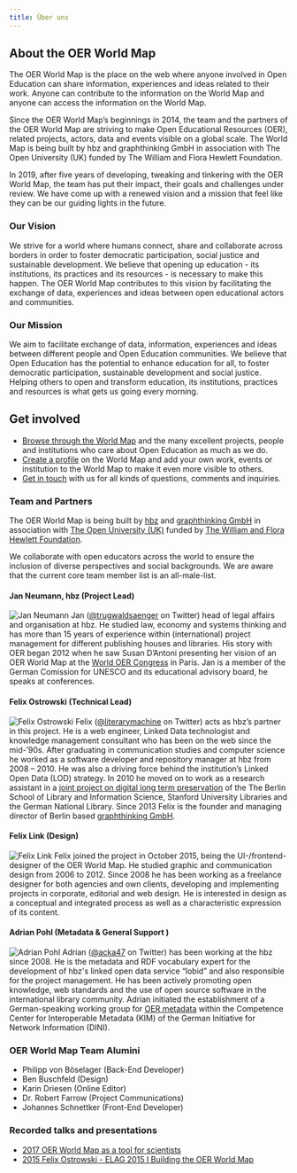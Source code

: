 ```yaml
---
title: Über uns
---
```


## About the OER World Map

The OER World Map is the place on the web where anyone involved in Open Education can share information, experiences and ideas related to their work. Anyone can contribute to the information on the World Map and anyone can access the information on the World Map.

<!-- ![2015 Felix Ostrowski - ELAG 2015 I Building the OER World Map](https://i.imgur.com/fQWKJMm.png)
[2015 Felix Ostrowski presenting the idea in 2015 at ELAG, Sweden](https://www.youtube.com/watch?v=s3_zT3l9p-w)
<div style="clear:both"></div> -->

Since the OER World Map’s beginnings in 2014, the team and the partners of the OER World Map are striving to make Open Educational Resources (OER), related projects, actors, data and events visible on a global scale. The World Map is being built by hbz and graphthinking GmbH in association with The Open University (UK) funded by The William and Flora Hewlett Foundation.

In 2019, after five years of developing, tweaking and tinkering with the OER World Map, the team has put their impact, their goals and challenges under review. We have come up with a renewed vision and a mission that feel like they can be our guiding lights in the future.

### Our Vision

We strive for a world where humans connect, share and collaborate across borders in order to foster democratic participation, social justice and sustainable development. We believe that opening up education - its institutions, its practices and its resources - is necessary to make this happen. The OER World Map contributes to this vision by facilitating the exchange of data, experiences and ideas between open educational actors and communities.

### Our Mission

We aim to facilitate exchange of data, information, experiences and ideas between different people and Open Education communities. We believe that Open Education has the potential to enhance education for all, to foster democratic participation, sustainable development and social justice. Helping others to open and transform education, its institutions, practices and resources is what gets us going every morning.

## Get involved

- [Browse through the World Map](https://oerworldmap.org/resource/) and the many excellent projects, people and institutions who care about Open Education as much as we do.
- [Create a profile](https://oerworldmap.org/auth/realms/oerworldmap/login-actions/registration?client_id=account&tab_id=Xzm_Qs0qD4g) on the World Map and add your own work, events or institution to the World Map to make it even more visible to others.
- [Get in touch](mailto:info@oerworldmap.org) with us for all kinds of questions, comments and inquiries.

<!-- ## Impressions

<img src="https://pbs.twimg.com/media/D3tqb0OUIAAolTQ?format=jpg&name=4096x4096" style="max-width:400px;" />
*https://twitter.com/philosopher1978/status/1115602400507621380*
<br style="clear:both;"> -->

### Team and Partners

The OER World Map is being built by [hbz](http://www.hbz-nrw.de) and [graphthinking GmbH](http://www.graphthinking.com) in association with [The Open University (UK)](http://www.open.ac.uk/) funded by [The William and Flora Hewlett Foundation](http://www.hewlett.org/).

We collaborate with open educators across the world to ensure the inclusion of diverse perspectives and social backgrounds. We are aware that the current core team member list is an all-male-list.

#### Jan Neumann, hbz (Project Lead)

![Jan Neumann](/assets/images/image03.jpg) Jan ([@trugwaldsaenger](https://twitter.com/trugwaldsaenger) on Twitter) head of legal affairs and organisation at hbz. He studied law, economy and systems thinking and has more than 15 years of experience within (international) project management for different publishing houses and libraries. His story with OER began 2012 when he saw Susan D’Antoni presenting her vision of an OER World Map at the [World OER Congress](https://oerworldmap.org/resource/urn:uuid:c27c383c-ecab-44e7-be67-24a741586afe) in Paris. Jan is a member of the German Comission for UNESCO and its educational advisory board, he speaks at conferences.

#### Felix Ostrowski (Technical Lead)

![Felix Ostrowski](/assets/images/image00.jpg) Felix ([@literarymachine](https://twitter.com/literarymachine) on Twitter) acts as hbz’s partner in this project. He is a web engineer, Linked Data technologist and knowledge management consultant who has been on the web since the mid-’90s. After graduating in communication studies and computer science he worked as a software developer and repository manager at hbz from 2008 – 2010. He was also a driving force behind the institution’s Linked Open Data (LOD) strategy. In 2010 he moved on to work as a research assistant in a [joint project on digital long term preservation](http://www.lukii.hu-berlin.de/) of the The Berlin School of Library and Information Science, Stanford University Libraries and the German National Library. Since 2013 Felix is the founder and managing director of Berlin based [graphthinking GmbH](http://www.graphthinking.com/).

#### Felix Link (Design)

![Felix Link](/assets/images/felix-link.png) Felix joined the project in October 2015, being the UI-/frontend-designer of the OER World Map. He studied graphic and communication design from 2006 to 2012. Since 2008 he has been working as a freelance designer for both agencies and own clients, developing and implementing projects in corporate, editorial and web design. He is interested in design as a conceptual and integrated process as well as a characteristic expression of its content.

#### Adrian Pohl (Metadata & General Support )

![Adrian Pohl](/assets/images/image09.jpg) Adrian ([@acka47](https://twitter.com/acka47) on Twitter) has been working at the hbz since 2008. He is the metadata and RDF vocabulary expert for the development of hbz's linked open data service “lobid” and also responsible for the project management. He has been actively promoting open knowledge, web standards and the use of open source software in the international library community. Adrian initiated the establishment of a German-speaking working group for [OER metadata](https://wiki.dnb.de/display/DINIAGKIM/OER-Metadaten-Gruppe) within the Competence Center for Interoperable Metadata (KIM) of the German Initiative for Network Information (DINI).

### OER World Map Team Alumini

- Philipp von Böselager (Back-End Developer)
- Ben Buschfeld (Design)
- Karin Driesen (Online Editor)
- Dr. Robert Farrow (Project Communications)
- Johannes Schnettker (Front-End Developer)

### Recorded talks and presentations

- [2017 OER World Map as a tool for scientists](https://www.youtube.com/watch?v=VLcd41vLDGs)
- [2015 Felix Ostrowski - ELAG 2015 I Building the OER World Map](https://www.youtube.com/watch?v=s3_zT3l9p-w)